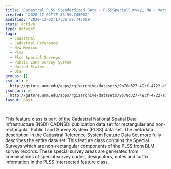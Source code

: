 ```yaml
---
title: 'Cadastral PLSS Standardized Data - PLSSSpecialSurvey, NW - Version 1.1'
created: '2020-12-02T17:36:59.745002'
modified: '2020-12-02T17:36:59.745009'
state: active
type: dataset
tags:
  - Cadastral
  - Cadastral Reference
  - New Mexico
  - Plss
  - Plss Special Surveys
  - Public Land Survey System
  - United States
  - Usa
groups: []
csv_url: >-
  http://gstore.unm.edu/apps/rgisarchive/datasets/9b78d327-49cf-4722-a588-6e237d80d4d1/PLSSSpecialSurvey_NW.derived.csv
json_url: >-
  http://gstore.unm.edu/apps/rgisarchive/datasets/9b78d327-49cf-4722-a588-6e237d80d4d1/PLSSSpecialSurvey_NW.derived.json
layout: post

---
```

 This feature class is part of the Cadastral National Spatial Data
                Infrastructure (NSDI) CADNSDI publication data set for rectangular and
                non-rectangular Public Land Survey System (PLSS) data set. The metadata description
                in the Cadastral Reference System Feature Data Set more fully describes the entire
                data set. This feature class contains the Special Surveys which are non-rectangular
                components of the PLSS from BLM survey records. These special survey areas are
                generated from combinations of special survey codes, designators, notes and suffix
                information in the PLSS Intersected feature class. 
